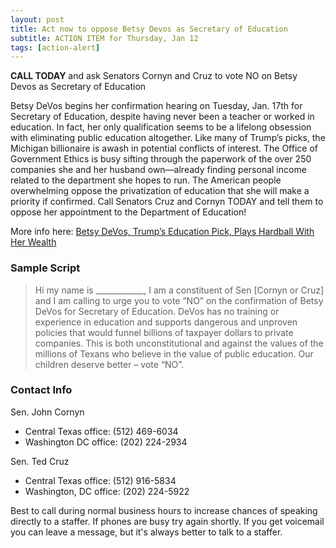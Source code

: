 ```yaml
---
layout: post
title: Act now to oppose Betsy Devos as Secretary of Education 
subtitle: ACTION ITEM for Thursday, Jan 12
tags: [action-alert]
---
```


**CALL TODAY** and ask Senators Cornyn and Cruz to vote NO on Betsy Devos as Secretary of Education 

Betsy DeVos begins her confirmation hearing on Tuesday, Jan. 17th for Secretary of Education, despite having never been a teacher or worked in education. In fact, her only qualification seems to be a lifelong obsession with eliminating public education altogether. Like many of Trump’s picks, the Michigan billionaire is awash in potential conflicts of interest. The Office of Government Ethics is busy sifting through the paperwork of the over 250 companies she and her husband own—already finding personal income related to the department she hopes to run. The American people overwhelming oppose the privatization of education that she will make a priority if confirmed. Call Senators Cruz and Cornyn TODAY and tell them to oppose her appointment to the Department of Education!

More info here: [Betsy DeVos, Trump’s Education Pick, Plays Hardball With Her Wealth](https://www.nytimes.com/2017/01/09/us/politics/betsy-devos-education-secretary.html)


### Sample Script

> Hi my name is ____________, I am a constituent of Sen [Cornyn or Cruz] and I am calling to urge you to vote “NO” on the confirmation of Betsy DeVos for Secretary of Education. DeVos has no training or experience in education and supports dangerous and unproven policies that would funnel billions of taxpayer dollars to private companies. This is both unconstitutional and against the values of the millions of Texans who believe in the value of public education. Our children deserve better – vote “NO”.


### Contact Info

Sen. John Cornyn

* Central Texas office: (512) 469-6034
* Washington DC office: (202) 224-2934

Sen. Ted Cruz

* Central Texas office: (512) 916-5834
* Washington, DC office: (202) 224-5922

Best to call during normal business hours to increase chances of speaking
directly to a staffer. If phones are busy try again shortly. If you get
voicemail you can leave a message, but it's always better to talk to
a staffer.

